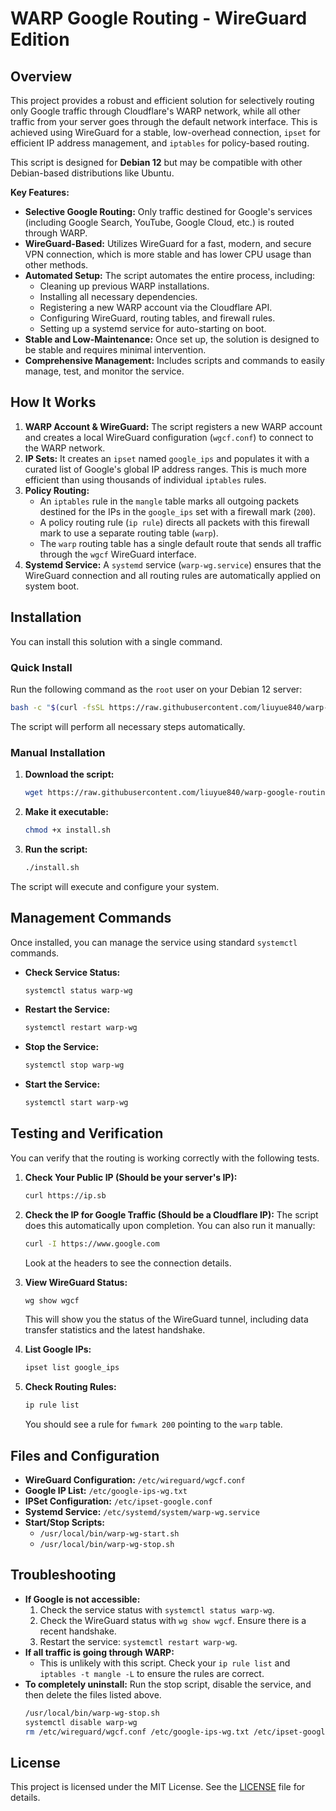 # WARP Google Routing - WireGuard Edition

## Overview

This project provides a robust and efficient solution for selectively routing only Google traffic through Cloudflare's WARP network, while all other traffic from your server goes through the default network interface. This is achieved using WireGuard for a stable, low-overhead connection, `ipset` for efficient IP address management, and `iptables` for policy-based routing.

This script is designed for **Debian 12** but may be compatible with other Debian-based distributions like Ubuntu.

**Key Features:**

*   **Selective Google Routing:** Only traffic destined for Google's services (including Google Search, YouTube, Google Cloud, etc.) is routed through WARP.
*   **WireGuard-Based:** Utilizes WireGuard for a fast, modern, and secure VPN connection, which is more stable and has lower CPU usage than other methods.
*   **Automated Setup:** The script automates the entire process, including:
    *   Cleaning up previous WARP installations.
    *   Installing all necessary dependencies.
    *   Registering a new WARP account via the Cloudflare API.
    *   Configuring WireGuard, routing tables, and firewall rules.
    *   Setting up a systemd service for auto-starting on boot.
*   **Stable and Low-Maintenance:** Once set up, the solution is designed to be stable and requires minimal intervention.
*   **Comprehensive Management:** Includes scripts and commands to easily manage, test, and monitor the service.

## How It Works

1.  **WARP Account & WireGuard:** The script registers a new WARP account and creates a local WireGuard configuration (`wgcf.conf`) to connect to the WARP network.
2.  **IP Sets:** It creates an `ipset` named `google_ips` and populates it with a curated list of Google's global IP address ranges. This is much more efficient than using thousands of individual `iptables` rules.
3.  **Policy Routing:**
    *   An `iptables` rule in the `mangle` table marks all outgoing packets destined for the IPs in the `google_ips` set with a firewall mark (`200`).
    *   A policy routing rule (`ip rule`) directs all packets with this firewall mark to use a separate routing table (`warp`).
    *   The `warp` routing table has a single default route that sends all traffic through the `wgcf` WireGuard interface.
4.  **Systemd Service:** A `systemd` service (`warp-wg.service`) ensures that the WireGuard connection and all routing rules are automatically applied on system boot.

## Installation

You can install this solution with a single command.

### Quick Install

Run the following command as the `root` user on your Debian 12 server:

```bash
bash -c "$(curl -fsSL https://raw.githubusercontent.com/liuyue840/warp-google-routing/master/install.sh)"
```

The script will perform all necessary steps automatically.

### Manual Installation

1.  **Download the script:**
    ```bash
    wget https://raw.githubusercontent.com/liuyue840/warp-google-routing/master/install.sh
    ```
2.  **Make it executable:**
    ```bash
    chmod +x install.sh
    ```
3.  **Run the script:**
    ```bash
    ./install.sh
    ```

The script will execute and configure your system.

## Management Commands

Once installed, you can manage the service using standard `systemctl` commands.

*   **Check Service Status:**
    ```bash
    systemctl status warp-wg
    ```

*   **Restart the Service:**
    ```bash
    systemctl restart warp-wg
    ```

*   **Stop the Service:**
    ```bash
    systemctl stop warp-wg
    ```

*   **Start the Service:**
    ```bash
    systemctl start warp-wg
    ```

## Testing and Verification

You can verify that the routing is working correctly with the following tests.

1.  **Check Your Public IP (Should be your server's IP):**
    ```bash
    curl https://ip.sb
    ```

2.  **Check the IP for Google Traffic (Should be a Cloudflare IP):**
    The script does this automatically upon completion. You can also run it manually:
    ```bash
    curl -I https://www.google.com
    ```
    Look at the headers to see the connection details.

3.  **View WireGuard Status:**
    ```bash
    wg show wgcf
    ```
    This will show you the status of the WireGuard tunnel, including data transfer statistics and the latest handshake.

4.  **List Google IPs:**
    ```bash
    ipset list google_ips
    ```

5.  **Check Routing Rules:**
    ```bash
    ip rule list
    ```
    You should see a rule for `fwmark 200` pointing to the `warp` table.

## Files and Configuration

*   **WireGuard Configuration:** `/etc/wireguard/wgcf.conf`
*   **Google IP List:** `/etc/google-ips-wg.txt`
*   **IPSet Configuration:** `/etc/ipset-google.conf`
*   **Systemd Service:** `/etc/systemd/system/warp-wg.service`
*   **Start/Stop Scripts:**
    *   `/usr/local/bin/warp-wg-start.sh`
    *   `/usr/local/bin/warp-wg-stop.sh`

## Troubleshooting

*   **If Google is not accessible:**
    1.  Check the service status with `systemctl status warp-wg`.
    2.  Check the WireGuard status with `wg show wgcf`. Ensure there is a recent handshake.
    3.  Restart the service: `systemctl restart warp-wg`.
*   **If all traffic is going through WARP:**
    *   This is unlikely with this script. Check your `ip rule list` and `iptables -t mangle -L` to ensure the rules are correct.
*   **To completely uninstall:**
    Run the stop script, disable the service, and then delete the files listed above.
    ```bash
    /usr/local/bin/warp-wg-stop.sh
    systemctl disable warp-wg
    rm /etc/wireguard/wgcf.conf /etc/google-ips-wg.txt /etc/ipset-google.conf /etc/systemd/system/warp-wg.service /usr/local/bin/warp-wg-start.sh /usr/local/bin/warp-wg-stop.sh
    ```

## License

This project is licensed under the MIT License. See the [LICENSE](LICENSE) file for details.